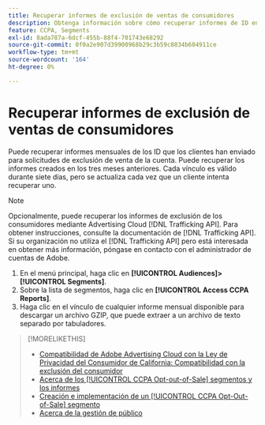 ```yaml
---
title: Recuperar informes de exclusión de ventas de consumidores
description: Obtenga información sobre cómo recuperar informes de ID enviados para solicitudes de exclusión de venta.
feature: CCPA, Segments
exl-id: 8ada787a-6dcf-455b-88f4-701743e68292
source-git-commit: 0f0a2e907d39900968b29c3b59c8034b604911ce
workflow-type: tm+mt
source-wordcount: '164'
ht-degree: 0%

---
```


# Recuperar informes de exclusión de ventas de consumidores

Puede recuperar informes mensuales de los ID que los clientes han enviado para solicitudes de exclusión de venta de la cuenta. Puede recuperar los informes creados en los tres meses anteriores. Cada vínculo es válido durante siete días, pero se actualiza cada vez que un cliente intenta recuperar uno.

>[!NOTE]
>
>Opcionalmente, puede recuperar los informes de exclusión de los consumidores mediante Advertising Cloud [!DNL Trafficking API]. Para obtener instrucciones, consulte la documentación de [!DNL Trafficking API]. Si su organización no utiliza el [!DNL Trafficking API] pero está interesada en obtener más información, póngase en contacto con el administrador de cuentas de Adobe.

1. En el menú principal, haga clic en **[!UICONTROL Audiences]>[!UICONTROL Segments]**.
1. Sobre la lista de segmentos, haga clic en **[!UICONTROL Access CCPA Reports]**.
1. Haga clic en el vínculo de cualquier informe mensual disponible para descargar un archivo GZIP, que puede extraer a un archivo de texto separado por tabuladores.

>[!MORELIKETHIS]
>
>* [Compatibilidad de Adobe Advertising Cloud con la Ley de Privacidad del Consumidor de California: Compatibilidad con la exclusión del consumidor](https://experienceleague.adobe.com/docs/advertising-cloud/privacy/ad-cloud-ccpa-opt-out-of-sale.html)
>* [Acerca de los  [!UICONTROL CCPA Opt-out-of-Sale] segmentos y los informes](ccpa-opt-out-about.md)
>* [Creación e implementación de un  [!UICONTROL CCPA Opt-Out-of-Sale] segmento](ccpa-opt-out-segment-create.md)
>* [Acerca de la gestión de público](audience-about.md)

